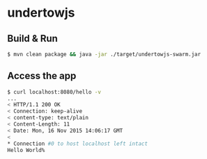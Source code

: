 # undertowjs

## Build & Run

``` sh
$ mvn clean package && java -jar ./target/undertowjs-swarm.jar
```

## Access the app

``` sh
$ curl localhost:8080/hello -v
...
< HTTP/1.1 200 OK
< Connection: keep-alive
< content-type: text/plain
< Content-Length: 11
< Date: Mon, 16 Nov 2015 14:06:17 GMT
< 
* Connection #0 to host localhost left intact
Hello World%                 
```